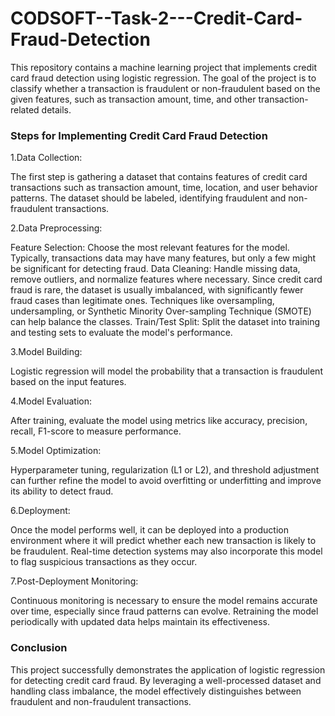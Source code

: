 # CODSOFT--Task-2---Credit-Card-Fraud-Detection
This repository contains a machine learning project that implements credit card fraud detection using logistic regression. The goal of the project is to classify whether a transaction is fraudulent or non-fraudulent based on the given features, such as transaction amount, time, and other transaction-related details.

### Steps for Implementing Credit Card Fraud Detection
1.Data Collection:

The first step is gathering a dataset that contains features of credit card transactions such as transaction amount, time, location, and user behavior patterns. The dataset should be labeled, identifying fraudulent and non-fraudulent transactions.

2.Data Preprocessing:

Feature Selection: Choose the most relevant features for the model. Typically, transactions data may have many features, but only a few might be significant for detecting fraud.
Data Cleaning: Handle missing data, remove outliers, and normalize features where necessary. Since credit card fraud is rare, the dataset is usually imbalanced, with significantly fewer fraud cases than legitimate ones. Techniques like oversampling, undersampling, or Synthetic Minority Over-sampling Technique (SMOTE) can help balance the classes.
Train/Test Split: Split the dataset into training and testing sets to evaluate the model's performance.

3.Model Building:

Logistic regression will model the probability that a transaction is fraudulent based on the input features.

4.Model Evaluation:

After training, evaluate the model using metrics like accuracy, precision, recall, F1-score to measure performance.

5.Model Optimization:

Hyperparameter tuning, regularization (L1 or L2), and threshold adjustment can further refine the model to avoid overfitting or underfitting and improve its ability to detect fraud.

6.Deployment:

Once the model performs well, it can be deployed into a production environment where it will predict whether each new transaction is likely to be fraudulent. Real-time detection systems may also incorporate this model to flag suspicious transactions as they occur.

7.Post-Deployment Monitoring:

Continuous monitoring is necessary to ensure the model remains accurate over time, especially since fraud patterns can evolve. Retraining the model periodically with updated data helps maintain its effectiveness.

### Conclusion

This project successfully demonstrates the application of logistic regression for detecting credit card fraud. By leveraging a well-processed dataset and handling class imbalance, the model effectively distinguishes between fraudulent and non-fraudulent transactions. 

